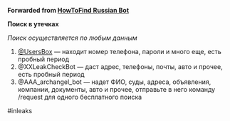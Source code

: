 **Forwarded from [HowToFind Russian Bot](https://t.me/HowToFindRU_Robot)**

**Поиск в утечках**

*Поиск осуществляется по любым данным*

1. [@UsersBox](https://t.me/UUserBBoxBBot) — находит номер телефона, пароли и много еще, есть пробный период
2. @XXLeakCheckBot — даст адрес, телефоны, почты, авто и прочее, есть пробный период
3. @AAA_archangel_bot — надет ФИО, суды, адреса, объявления, компании, документы, авто и прочее, отправьте в него команду /request для одного бесплатного поиска

#inleaks